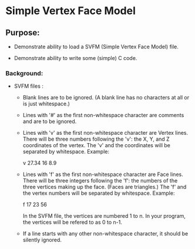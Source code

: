 
# Simple Vertex Face Model


## Purpose:

  * Demonstrate ability to load a SVFM (Simple Vertex Face Model)
    file.

  * Demonstrate ability to write some (simple) C code.


### Background:

  * SVFM files :
    - Blank lines are to be ignored.  (A blank line has no
      characters at all or is just whitespace.)

    - Lines with '#' as the first non-whitespace character are
      comments and are to be ignored.

    - Lines with 'v' as the first non-whitespace character are
      Vertex lines.  There will be three numbers following the
      'v': the X, Y, and Z coordinates of the vertex.  The 'v' and
      the coordinates will be separated by whitespace.  Example:

        v 27.34  16  8.9

    - Lines with 'f' as the first non-whitespace character are
      Face lines.  There will be three integers following the
      'f': the numbers of the three vertices making up the face.
      (Faces are triangles.)  The 'f' and the vertex numbers will
      be separated by whitespace.  Example:

        f  17   23   56

      In the SVFM file, the vertices are numbered 1 to n.  In
      your program, the vertices will be refered to as 0 to n-1.

    - If a line starts with any other non-whitespace character, it
      should be silently ignored.

